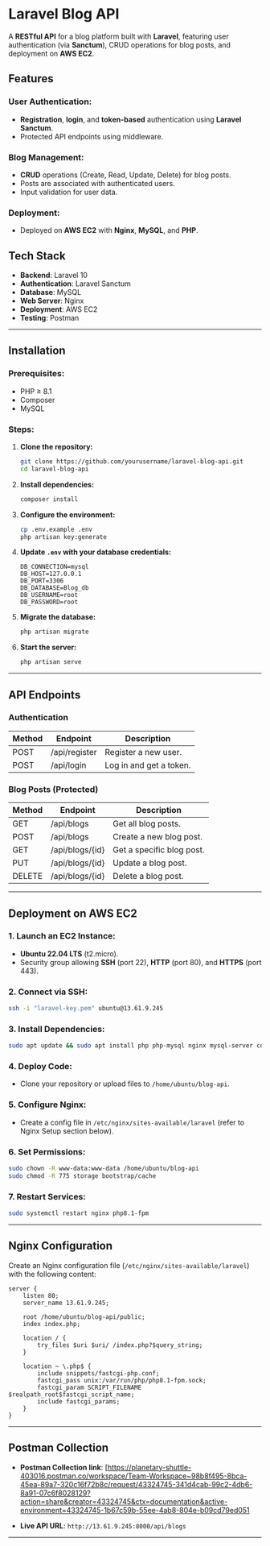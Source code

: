 # Laravel Blog API

A **RESTful API** for a blog platform built with **Laravel**, featuring user authentication (via **Sanctum**), CRUD operations for blog posts, and deployment on **AWS EC2**.

## Features

### User Authentication:
- **Registration**, **login**, and **token-based** authentication using **Laravel Sanctum**.
- Protected API endpoints using middleware.

### Blog Management:
- **CRUD** operations (Create, Read, Update, Delete) for blog posts.
- Posts are associated with authenticated users.
- Input validation for user data.

### Deployment:
- Deployed on **AWS EC2** with **Nginx**, **MySQL**, and **PHP**.

## Tech Stack
- **Backend**: Laravel 10
- **Authentication**: Laravel Sanctum
- **Database**: MySQL
- **Web Server**: Nginx
- **Deployment**: AWS EC2
- **Testing**: Postman

---

## Installation

### Prerequisites:
- PHP ≥ 8.1
- Composer
- MySQL

### Steps:

1. **Clone the repository:**

   ```bash
   git clone https://github.com/yourusername/laravel-blog-api.git
   cd laravel-blog-api
   ```

2. **Install dependencies:**

   ```bash
   composer install
   ```

3. **Configure the environment:**

   ```bash
   cp .env.example .env
   php artisan key:generate
   ```

4. **Update `.env` with your database credentials:**

   ```env
   DB_CONNECTION=mysql
   DB_HOST=127.0.0.1
   DB_PORT=3306
   DB_DATABASE=Blog_db
   DB_USERNAME=root
   DB_PASSWORD=root
   ```

5. **Migrate the database:**

   ```bash
   php artisan migrate
   ```

6. **Start the server:**

   ```bash
   php artisan serve
   ```

---

## API Endpoints

### Authentication
| Method | Endpoint       | Description                |
|--------|----------------|----------------------------|
| POST   | /api/register  | Register a new user.       |
| POST   | /api/login     | Log in and get a token.    |

### Blog Posts (Protected)
| Method | Endpoint         | Description                      |
|--------|------------------|----------------------------------|
| GET    | /api/blogs       | Get all blog posts.              |
| POST   | /api/blogs       | Create a new blog post.         |
| GET    | /api/blogs/{id}  | Get a specific blog post.       |
| PUT    | /api/blogs/{id}  | Update a blog post.             |
| DELETE | /api/blogs/{id}  | Delete a blog post.             |

---

## Deployment on AWS EC2

### 1. Launch an EC2 Instance:
- **Ubuntu 22.04 LTS** (t2.micro).
- Security group allowing **SSH** (port 22), **HTTP** (port 80), and **HTTPS** (port 443).

### 2. Connect via SSH:

```bash
ssh -i "laravel-key.pem" ubuntu@13.61.9.245
```

### 3. Install Dependencies:

```bash
sudo apt update && sudo apt install php php-mysql nginx mysql-server composer -y
```

### 4. Deploy Code:
- Clone your repository or upload files to `/home/ubuntu/blog-api`.

### 5. Configure Nginx:

- Create a config file in `/etc/nginx/sites-available/laravel` (refer to Nginx Setup section below).

### 6. Set Permissions:

```bash
sudo chown -R www-data:www-data /home/ubuntu/blog-api
sudo chmod -R 775 storage bootstrap/cache
```

### 7. Restart Services:

```bash
sudo systemctl restart nginx php8.1-fpm
```

---

## Nginx Configuration

Create an Nginx configuration file (`/etc/nginx/sites-available/laravel`) with the following content:

```nginx
server {
    listen 80;
    server_name 13.61.9.245;

    root /home/ubuntu/blog-api/public;
    index index.php;

    location / {
        try_files $uri $uri/ /index.php?$query_string;
    }

    location ~ \.php$ {
        include snippets/fastcgi-php.conf;
        fastcgi_pass unix:/var/run/php/php8.1-fpm.sock;
        fastcgi_param SCRIPT_FILENAME $realpath_root$fastcgi_script_name;
        include fastcgi_params;
    }
}
```

---

## Postman Collection

- **Postman Collection link**: [https://planetary-shuttle-403016.postman.co/workspace/Team-Workspace~98b8f495-8bca-45ea-89a7-320c16f72b8c/request/43324745-341d4cab-99c2-4db6-8a91-07c6f8028129?action=share&creator=43324745&ctx=documentation&active-environment=43324745-1b67c59b-55ee-4ab8-804e-b09cd79ed051


- **Live API URL**: `http://13.61.9.245:8000/api/blogs`

---
